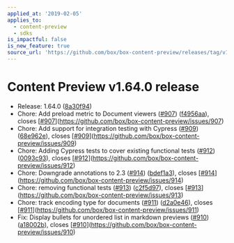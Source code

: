 ```yaml
---
applied_at: '2019-02-05'
applies_to:
  - content-preview
  - sdks
is_impactful: false
is_new_feature: true
source_url: 'https://github.com/box/box-content-preview/releases/tag/v1.64.0'
---
```


# Content Preview v1.64.0 release


* Release: 1.64.0 ([8a30f94](https://github.com/box/box-content-preview/commit[8a30f94](https://github.com/box/box-content-preview/commit/8a30f94)))
* Chore: Add preload metric to Document viewers ([#907](https://github.com/box/box-content-preview/pull/907)) ([f4956aa](https://github.com/box/box-content-preview/commit[f4956aa](https://github.com/box/box-content-preview/commit/f4956aa))), closes [[#907](https://github.com/box/box-content-preview/pull/907)](https://github.com/box/box-content-preview/issues/907)
* Chore: Add support for integration testing with Cypress ([#909](https://github.com/box/box-content-preview/pull/909)) ([68e962e](https://github.com/box/box-content-preview/commit[68e962e](https://github.com/box/box-content-preview/commit/68e962e))), closes [[#909](https://github.com/box/box-content-preview/pull/909)](https://github.com/box/box-content-preview/issues/909)
* Chore: Adding Cypress tests to cover existing functional tests ([#912](https://github.com/box/box-content-preview/pull/912)) ([0093c93](https://github.com/box/box-content-preview/commit[0093c93](https://github.com/box/box-content-preview/commit/0093c93))), closes [[#912](https://github.com/box/box-content-preview/pull/912)](https://github.com/box/box-content-preview/issues/912)
* Chore: Downgrade annotations to 2.3 ([#914](https://github.com/box/box-content-preview/pull/914)) ([bdef1a3](https://github.com/box/box-content-preview/commit[bdef1a3](https://github.com/box/box-content-preview/commit/bdef1a3))), closes [[#914](https://github.com/box/box-content-preview/pull/914)](https://github.com/box/box-content-preview/issues/914)
* Chore: removing functional tests ([#913](https://github.com/box/box-content-preview/pull/913)) ([c2f5d97](https://github.com/box/box-content-preview/commit[c2f5d97](https://github.com/box/box-content-preview/commit/c2f5d97))), closes [[#913](https://github.com/box/box-content-preview/pull/913)](https://github.com/box/box-content-preview/issues/913)
* Chore: track encoding type for documents ([#911](https://github.com/box/box-content-preview/pull/911)) ([d2a0e46](https://github.com/box/box-content-preview/commit[d2a0e46](https://github.com/box/box-content-preview/commit/d2a0e46))), closes [[#911](https://github.com/box/box-content-preview/pull/911)](https://github.com/box/box-content-preview/issues/911)
* Fix: Display bullets for unordered list in markdown previews ([#910](https://github.com/box/box-content-preview/pull/910)) ([a18002b](https://github.com/box/box-content-preview/commit[a18002b](https://github.com/box/box-content-preview/commit/a18002b))), closes [[#910](https://github.com/box/box-content-preview/pull/910)](https://github.com/box/box-content-preview/issues/910)



